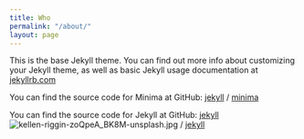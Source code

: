 ```yaml
---
title: Who
permalink: "/about/"
layout: page
---
```


This is the base Jekyll theme. You can find out more info about customizing your Jekyll theme, as well as basic Jekyll usage documentation at [jekyllrb.com](https://jekyllrb.com/)

You can find the source code for Minima at GitHub:
[jekyll](https://github.com/jekyll) /
[minima](https://github.com/jekyll/minima)

You can find the source code for Jekyll at GitHub:
[jekyll](https://github.com/jekyll)![kellen-riggin-zoQpeA_BK8M-unsplash.jpg](/uploads/kellen-riggin-zoQpeA_BK8M-unsplash.jpg) /
[jekyll](https://github.com/jekyll/jekyll)